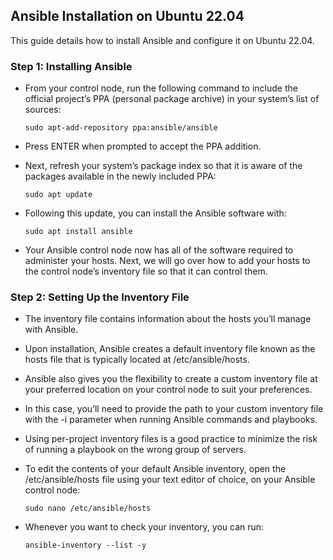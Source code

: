 ## Ansible Installation on Ubuntu 22.04
This guide details how to install Ansible and configure it on Ubuntu 22.04.

### Step 1: Installing Ansible
* From your control node, run the following command to include the official project’s PPA (personal package archive) in your system’s list of sources:
    ```
    sudo apt-add-repository ppa:ansible/ansible
    ```
* Press ENTER when prompted to accept the PPA addition.
* Next, refresh your system’s package index so that it is aware of the packages available in the newly included PPA:
    ```
    sudo apt update
    ```
* Following this update, you can install the Ansible software with:
    ```
    sudo apt install ansible
    ```


* Your Ansible control node now has all of the software required to administer your hosts. Next, we will go over how to add your hosts to the control node’s inventory file so that it can control them.


### Step 2: Setting Up the Inventory File
* The inventory file contains information about the hosts you’ll manage with Ansible.
* Upon installation, Ansible creates a default inventory file known as the hosts file that is typically located at /etc/ansible/hosts.
* Ansible also gives you the flexibility to create a custom inventory file at your preferred location on your control node to suit your preferences.
* In this case, you’ll need to provide the path to your custom inventory file with the -i parameter when running Ansible commands and playbooks.
* Using per-project inventory files is a good practice to minimize the risk of running a playbook on the wrong group of servers.


* To edit the contents of your default Ansible inventory, open the /etc/ansible/hosts file using your text editor of choice, on your Ansible control node:
    ```
    sudo nano /etc/ansible/hosts
    ```


* Whenever you want to check your inventory, you can run:
    ```
    ansible-inventory --list -y
    ```

    
    
    
    
    





